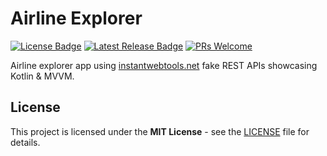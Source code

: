 # Airline Explorer

[![License Badge](https://img.shields.io/github/license/Abdallah-Abdelazim/airline-explorer-app)](https://github.com/Abdallah-Abdelazim/airline-explorer-app/blob/master/LICENSE)
[![Latest Release Badge](https://img.shields.io/github/v/release/Abdallah-Abdelazim/airline-explorer)](https://github.com/Abdallah-Abdelazim/airline-explorer-app/releases/latest)
[![PRs Welcome](https://img.shields.io/badge/PRs-welcome-brightgreen.svg?style=flat)](http://makeapullrequest.com)

Airline explorer app using [instantwebtools.net](https://www.instantwebtools.net/fake-rest-api) fake REST APIs showcasing Kotlin &amp; MVVM.

## License
This project is licensed under the **MIT License** - see the [LICENSE](https://github.com/Abdallah-Abdelazim/airline-explorer-app/blob/master/LICENSE) file for details.
